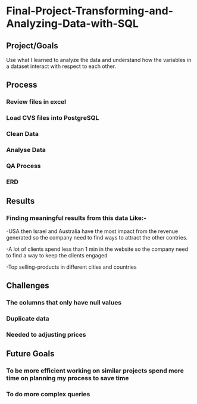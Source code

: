 # Final-Project-Transforming-and-Analyzing-Data-with-SQL

## Project/Goals
Use what I learned to analyze the data and understand how the variables in a dataset interact with respect to each other.

## Process
### Review files in excel
### Load CVS files into PostgreSQL 
### Clean Data
### Analyse Data
### QA Process
### ERD

## Results
### Finding meaningful results from this data Like:-

-USA then Israel and Australia have the most impact from the revenue generated so the company need to find ways to attract the other contries.

-A lot of clients spend less than 1 min in the website so the company need to find a way to keep the clients engaged

-Top selling-products in different cities and countries

## Challenges 
### The columns that only have null values

### Duplicate data

### Needed to adjusting prices


## Future Goals

### To be more efficient working on similar projects spend more time on planning my process to save time

### To do more complex queries


